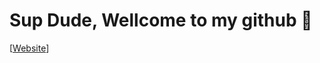 # Sup Dude, Wellcome to my github  👋
[[Website](http://img.shields.io/badge/Website-FajarTheGGman-black?style=for-the-badge)]
